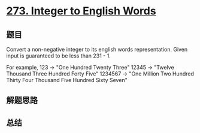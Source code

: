 # [273. Integer to English Words](https://leetcode.com/problems/integer-to-english-words/)

## 题目

        
Convert a non-negative integer to its english words representation. Given input is guaranteed to be less than 231 - 1.


For example,
123 -> "One Hundred Twenty Three"
12345 -> "Twelve Thousand Three Hundred Forty Five"
1234567 -> "One Million Two Hundred Thirty Four Thousand Five Hundred Sixty Seven"
      

## 解题思路


## 总结


